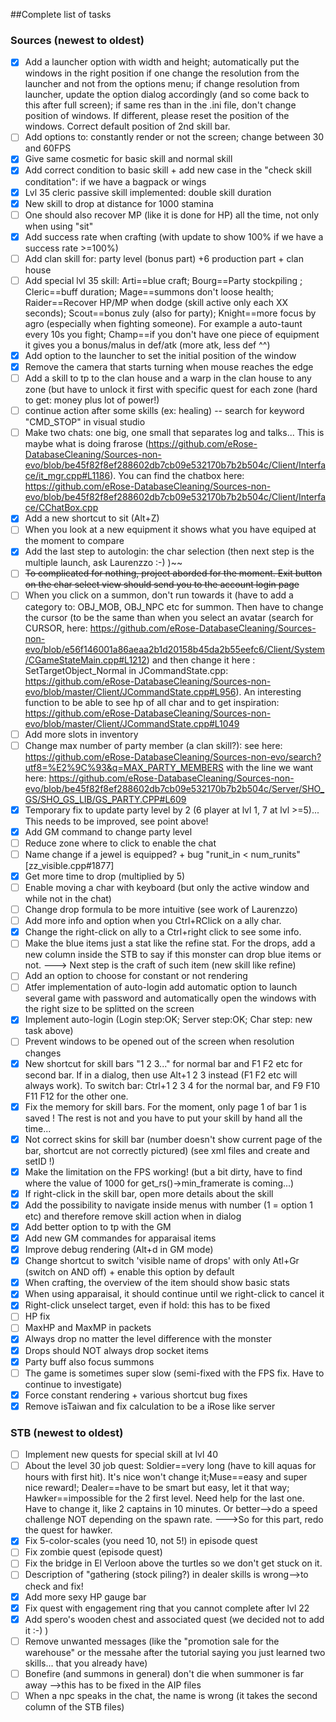 <!---
Here is a link to know how to make this file nice and clean:
https://guides.github.com/features/mastering-markdown/

- [x] @mentions, #refs, [links](), **formatting**, and <del>tags</del> supported
- [x] list syntax required (any unordered or ordered list supported)
- [x] this is a complete item
- [ ] this is an incomplete item

Some inspiration can also be found here: https://raw.githubusercontent.com/dev-osrose/osIROSE-new/master/README.md
-->

<!---
## Urgent task list
|   Category   |   Description  |  Assigned to  |
|     :---:    |     :---:      |     :---:     |
| Sources - Client & Server       | MaxHP and MaxMP should be a variable sent in the packet from and to the server     | Numenor    |
| Sources - Client     | HP fix - Computation is done from the Server side but also from Client side. We should make it match and make the server computation the priority      | Numenor      |
| STB     | Bonefire (and summons in general) don't die when summoner is far away ->this has to be fixed in the AIP files. For example it works well with the Ruff AIP files. Should we put all AIP files from Ruff there then?       | Laurenzzo      |
-->




##Complete list of tasks
### Sources (newest to oldest)
- [x] Add a launcher option with width and height; automatically put the windows in the right position if one change the resolution from the launcher and not from the options menu; if change resolution from launcher, update the option dialog accordingly (and so come back to this after full screen); if same res than in the .ini file, don't change position of windows. If different, please reset the position of the windows. Correct default position of 2nd skill bar.
- [ ] Add options to: constantly render or not the screen; change between 30 and 60FPS
- [x] Give same cosmetic for basic skill and normal skill
- [x] Add correct condition to basic skill + add new case in the "check skill conditation": if we have a bagpack or wings
- [x] Lvl 35 cleric passive skill implemented: double skill duration
- [x] New skill to drop at distance for 1000 stamina
- [ ] One should also recover MP (like it is done for HP) all the time, not only when using "sit"
- [x] Add success rate when crafting (with update to show 100% if we have a success rate >=100%)
- [ ] Add clan skill for: party level (bonus part) +6 production part + clan house
- [ ] Add special lvl 35 skill: Arti==blue craft; Bourg==Party stockpiling ; Cleric==buff duration; Mage==summons don't loose health; Raider==Recover HP/MP when dodge (skill active only each XX seconds); Scout==bonus zuly (also for party); Knight==more focus by agro (especially when fighting someone). For example a auto-taunt every 10s you fight; Champ==if you don't have one piece of equipment it gives you a bonus/malus in def/atk (more atk, less def ^^)
- [x] Add option to the launcher to set the initial position of the window
- [x] Remove the camera that starts turning when mouse reaches the edge
- [ ] Add a skill to tp to the clan house and a warp in the clan house to any zone (but have to unlock it first with specific quest for each zone (hard to get: money plus lot of power!)
- [ ] continue action after some skills (ex: healing) -- search for keyword "CMD_STOP" in visual studio
- [ ] Make two chats: one big, one small that separates log and talks... This is maybe what is doing frarose (https://github.com/eRose-DatabaseCleaning/Sources-non-evo/blob/be45f82f8ef288602db7cb09e532170b7b2b504c/Client/Interface/it_mgr.cpp#L1186). You can find the chatbox here: https://github.com/eRose-DatabaseCleaning/Sources-non-evo/blob/be45f82f8ef288602db7cb09e532170b7b2b504c/Client/Interface/CChatBox.cpp
- [x] Add a new shortcut to sit (Alt+Z)
- [ ] When you look at a new equipment it shows what you have equiped at the moment to compare
- [x] Add the last step to autologin: the char selection (then next step is the multiple launch, ask Laurenzzo :-) )~~
- [ ] ~~To complicated for nothing, project aborded for the moment. Exit button on the char select view should send you to the account login page~~
- [ ] When you click on a summon, don't run towards it (have to add a category to: OBJ_MOB, OBJ_NPC etc for summon. Then have to change the cursor (to be the same than when you select an avatar (search for CURSOR, here: https://github.com/eRose-DatabaseCleaning/Sources-non-evo/blob/e56f146001a86aeaa2b1d20158b45da2b55eefc6/Client/System/CGameStateMain.cpp#L1212) and then change it here : SetTargetObject_Normal in JCommandState.cpp: https://github.com/eRose-DatabaseCleaning/Sources-non-evo/blob/master/Client/JCommandState.cpp#L956). An interesting function to be able to see hp of all char and to get inspiration: https://github.com/eRose-DatabaseCleaning/Sources-non-evo/blob/master/Client/JCommandState.cpp#L1049 
- [ ] Add more slots in inventory
- [ ] Change max number of party member (a clan skill?): see here: https://github.com/eRose-DatabaseCleaning/Sources-non-evo/search?utf8=%E2%9C%93&q=MAX_PARTY_MEMBERS with the line we want here: https://github.com/eRose-DatabaseCleaning/Sources-non-evo/blob/be45f82f8ef288602db7cb09e532170b7b2b504c/Server/SHO_GS/SHO_GS_LIB/GS_PARTY.CPP#L609 
- [x] Temporary fix to update party level by 2 (6 player at lvl 1, 7 at lvl >=5)... This needs to be improved, see point above!
- [x] Add GM command to change party level
- [ ] Reduce zone where to click to enable the chat
- [ ] Name change if a jewel is equipped? + bug "runit_in < num_runits" [zz_visible.cpp#1877]
- [x] Get more time to drop (multiplied by 5)
- [ ] Enable moving a char with keyboard (but only the active window and while not in the chat)
- [ ] Change drop formula to be more intuitive (see work of Laurenzzo)
- [ ] Add more info and option when you Ctrl+RClick on a ally char.
- [x] Change the right-click on ally to a Ctrl+right click to see some info.
- [ ] Make the blue items just a stat like the refine stat. For the drops, add a new column inside the STB to say if this monster can drop blue items or not. ---> Next step is the craft of such item (new skill like refine)
- [ ] Add an option to choose for constant or not rendering
- [ ] Atfer implementation of auto-login add automatic option to launch several game with password and automatically open the windows with the right size to be splitted on the screen
- [x] Implement auto-login (Login step:OK; Server step:OK; Char step: new task above)
- [ ] Prevent windows to be opened out of the screen when resolution changes
- [x] New shortcut for skill bars "1 2 3..." for normal bar and F1 F2 etc for second bar. If in a dialog, then use Alt+1 2 3 instead (F1 F2 etc will always work). To switch bar: Ctrl+1 2 3 4 for the normal bar, and F9 F10 F11 F12 for the other one.
- [x] Fix the memory for skill bars. For the moment, only page 1 of bar 1 is saved ! The rest is not and you have to put your skill by hand all the time...
- [x] Not correct skins for skill bar (number doesn't show current page of the bar, shortcut are not correctly pictured) (see xml files and create and setID !)
- [x] Make the limitation on the FPS working! (but a bit dirty, have to find where the value of 1000 for get_rs()->min_framerate is coming...)
- [x] If right-click in the skill bar, open more details about the skill
- [x] Add the possibility to navigate inside menus with number (1 = option 1 etc) and therefore remove skill action when in dialog
- [x] Add better option to tp with the GM
- [x] Add new GM commandes for apparaisal items
- [x] Improve debug rendering (Alt+d in GM mode)
- [x] Change shortcut to switch 'visible name of drops' with only Atl+Gr (switch on AND off) + enable this option by default
- [x] When crafting, the overview of the item should show basic stats
- [x] When using apparaisal, it should continue until we right-click to cancel it
- [x] Right-click unselect target, even if hold: this has to be fixed
- [ ] HP fix
- [ ] MaxHP and MaxMP in packets
- [x] Always drop no matter the level difference with the monster
- [x] Drops should NOT always drop socket items
- [x] Party buff also focus summons
- [ ] The game is sometimes super slow (semi-fixed with the FPS fix. Have to continue to investigate)
- [x] Force constant rendering + various shortcut bug fixes
- [x] Remove isTaiwan and fix calculation to be a iRose like server

### STB (newest to oldest)
- [ ] Implement new quests for special skill at lvl 40
- [ ] About the level 30 job quest: Soldier==very long (have to kill aquas for hours with first hit). It's nice won't change it;Muse==easy and super nice reward!; Dealer==have to be smart but easy, let it that way; Hawker==impossible for the 2 first level. Need help for the last one. Have to change it, like 2 captains in 10 minutes. Or better-->do a speed challenge NOT depending on the spawn rate. --->So for this part, redo the quest for hawker.
- [x] Fix 5-color-scales (you need 10, not 5!) in episode quest
- [ ] Fix zombie quest (episode quest)
- [ ] Fix the bridge in El Verloon above the turtles so we don't get stuck on it.
- [ ] Description of "gathering (stock piling?) in dealer skills is wrong-->to check and fix!
- [x] Add more sexy HP gauge bar
- [x] Fix quest with engagement ring that you cannot complete after lvl 22
- [x] Add spero's wooden chest and associated quest (we decided not to add it :-) )
- [ ] Remove unwanted messages (like the "promotion sale for the warehouse" or the messahe after the tutorial saying you just learned two skills... that you already have)
- [ ] Bonefire (and summons in general) don't die when summoner is far away -->this has to be fixed in the AIP files
- [ ] When a npc speaks in the chat, the name is wrong (it takes the second column of the STB files)
